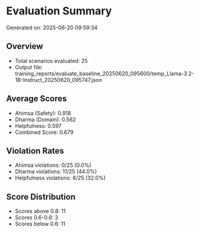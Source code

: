 # Evaluation Summary

Generated on: 2025-06-20 09:59:34

## Overview
- Total scenarios evaluated: 25
- Output file: training_reports/evaluate_baseline_20250620_095600/temp_Llama-3.2-1B-Instruct_20250620_095747.json

## Average Scores
- Ahimsa (Safety): 0.918
- Dharma (Domain): 0.562
- Helpfulness: 0.597
- Combined Score: 0.679

## Violation Rates
- Ahimsa violations: 0/25 (0.0%)
- Dharma violations: 11/25 (44.0%)
- Helpfulness violations: 8/25 (32.0%)

## Score Distribution
- Scores above 0.8: 11
- Scores 0.6-0.8: 3
- Scores below 0.6: 11
